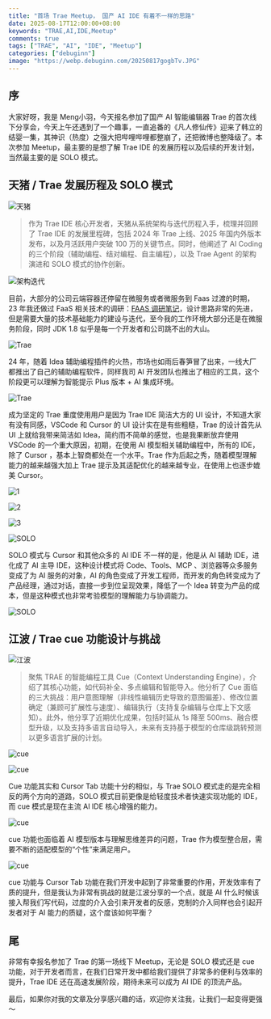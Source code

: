 ```yaml
---
title: "首场 Trae Meetup， 国产 AI IDE 有着不一样的思路"
date: 2025-08-17T12:00:00+08:00
keywords: "TRAE,AI,IDE,Meetup"
comments: true
tags: ["TRAE", "AI", "IDE", "Meetup"]
categories: ["debuginn"]
image: "https://webp.debuginn.com/20250817gogbTv.JPG"
---
```


## 序

大家好呀，我是 Meng小羽，今天报名参加了国产 AI 智能编辑器 Trae 的首次线下分享会，今天上午还遇到了一个趣事，一直追番的《凡人修仙传》迎来了韩立的结婴一集，其神识（热度）之强大把哔哩哔哩都整崩了，还把微博也整降级了。本次参加 Meetup，最主要的是想了解 Trae IDE 的发展历程以及后续的开发计划，当然最主要的是 SOLO 模式。

## 天猪 / Trae 发展历程及 SOLO 模式

![天猪](https://webp.debuginn.com/20250817UreGjl.JPG)

> 作为 Trae IDE 核心开发者，天猪从系统架构与迭代历程入手，梳理并回顾了 Trae IDE 的发展里程碑，包括 2024 年 Trae 上线、2025 年国内外版本发布，以及月活跃用户突破 100 万的关键节点。同时，他阐述了 AI Coding 的三个阶段（辅助编程、结对编程、自主编程），以及 Trae Agent 的架构演进和 SOLO 模式的协作创新。

![架构迭代](https://webp.debuginn.com/20250817f9BfvH.jpg)

目前，大部分的公司云端容器还停留在微服务或者微服务到 Faas 过渡的时期，23 年我还做过 FaaS 相关技术的调研：[FAAS 调研笔记](/p/faas-notes/)，设计思路非常的先进，但是需要大量的技术基础能力的建设与迭代，至今我的工作环境大部分还是在微服务阶段，同时 JDK 1.8 似乎是每一个开发者和公司跳不出的大山。

![Trae](https://webp.debuginn.com/20250817o60BKc.jpg)

24 年，随着 Idea 辅助编程插件的火热，市场也如雨后春笋冒了出来，一线大厂都推出了自己的辅助编程软件，同样我司 AI 开发团队也推出了相应的工具，这个阶段更可以理解为智能提示 Plus 版本 + AI 集成环境。

![Trae](https://webp.debuginn.com/20250817skVFbk.jpg)

成为坚定的 Trae 重度使用用户是因为 Trae IDE 简洁大方的 UI 设计，不知道大家有没有同感，VSCode 和 Cursor 的 UI 设计实在是有些粗糙，Trae 的设计首先从 UI 上就给我带来简洁如 Idea，简约而不简单的感觉，也是我果断放弃使用 VSCode 的一个重大原因，初期，在使用 AI 模型相关辅助编程中，所有的 IDE，除了 Cursor ，基本上智商都处在一个水平。Trae 作为后起之秀，随着模型理解能力的越来越强大加上 Trae 提示及其适配优化的越来越专业，在使用上也逐步媲美 Cursor。

![1](https://webp.debuginn.com/20250817GMxwVr.jpg)

![2](https://webp.debuginn.com/20250817P9dbd4.jpg)

![3](https://webp.debuginn.com/20250817wN1gD3.jpg)

![SOLO](https://webp.debuginn.com/20250817dSOUM1.jpg)

SOLO 模式与 Cursor 和其他众多的 AI IDE 不一样的是，他是从 AI 辅助 IDE，进化成了 AI 主导 IDE，这种设计模式将 Code、Tools、MCP 、浏览器等众多服务变成了为 AI 服务的对象，AI 的角色变成了开发工程师，而开发的角色转变成为了产品经理，通过对话，直接一步到位呈现效果，降低了一个 Idea 转变为产品的成本，但是这种模式也非常考验模型的理解能力与协调能力。

![SOLO](https://webp.debuginn.com/20250817rzKZdJ.jpg)

## 江波 / Trae cue 功能设计与挑战

![江波](https://webp.debuginn.com/20250817tkglaa.jpg)

> 聚焦 TRAE 的智能编程工具 Cue（Context Understanding Engine），介绍了其核心功能，如代码补全、多点编辑和智能导入。他分析了 Cue 面临的三大挑战：用户意图理解（非线性编辑历史导致的意图偏差）、修改位置确定（兼顾可扩展性与速度）、编辑执行（支持复杂编辑与仓库上下文感知）。此外，他分享了近期优化成果，包括时延从 1s 降至 500ms、融合模型升级，以及支持多语言自动导入，未来有支持基于模型的仓库级跳转预测以更多语言扩展的计划。

![cue](https://webp.debuginn.com/202508178hFB0q.jpg)

![cue](https://webp.debuginn.com/20250817zKmA9o.jpg)

Cue 功能其实和 Cursor Tab 功能十分的相似，与 Trae SOLO 模式走的是完全相反的两个方向的道路，SOLO 模式目前更像是给轻度技术者快速实现功能的 IDE，而 cue 模式是现在主流 AI IDE 核心增强的能力。

![cue](https://webp.debuginn.com/202508178nyTpV.jpg)

cue 功能也面临着 AI 模型版本与理解思维差异的问题，Trae 作为模型整合层，需要不断的适配模型的“个性”来满足用户。

![cue](https://webp.debuginn.com/20250817UcamMk.jpg)

cue 功能与 Cursor Tab 功能在我们开发中起到了非常重要的作用，开发效率有了质的提升，但是我认为非常有挑战的就是江波分享的一个点，就是 AI 什么时候该接入帮我们写代码，过度的介入会引来开发者的反感，克制的介入同样也会引起开发者对于 AI 能力的质疑，这个度该如何平衡？

## 尾

非常有幸报名参加了 Trae 的第一场线下 Meetup，无论是 SOLO 模式还是 cue 功能，对于开发者而言，在我们日常开发中都给我们提供了非常多的便利与效率的提升，Trae IDE 还在高速发展阶段，期待未来可以成为 AI IDE 的顶流产品。

最后，如果你对我的文章及分享感兴趣的话，欢迎你关注我，让我们一起变得更强～